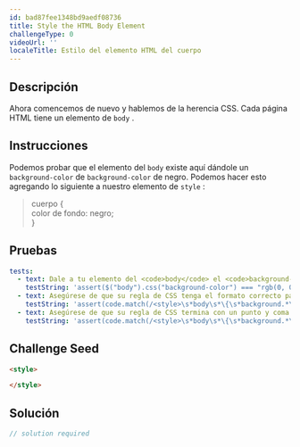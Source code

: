 ```yaml
---
id: bad87fee1348bd9aedf08736
title: Style the HTML Body Element
challengeType: 0
videoUrl: ''
localeTitle: Estilo del elemento HTML del cuerpo
---
```


## Descripción
<section id="description"> Ahora comencemos de nuevo y hablemos de la herencia CSS. Cada página HTML tiene un elemento de <code>body</code> . </section>

## Instrucciones
<section id="instructions"> Podemos probar que el elemento del <code>body</code> existe aquí dándole un <code>background-color</code> de <code>background-color</code> de negro. Podemos hacer esto agregando lo siguiente a nuestro elemento de <code>style</code> : <blockquote> cuerpo { <br> color de fondo: negro; <br> } </blockquote></section>

## Pruebas
<section id='tests'>

```yml
tests:
  - text: Dale a tu elemento del <code>body</code> el <code>background-color</code> de <code>background-color</code> del negro.
    testString: 'assert($("body").css("background-color") === "rgb(0, 0, 0)", "Give your <code>body</code> element the <code>background-color</code> of black.");'
  - text: Asegúrese de que su regla de CSS tenga el formato correcto para abrir y cerrar los corchetes.
    testString: 'assert(code.match(/<style>\s*body\s*\{\s*background.*\s*:\s*.*;\s*\}\s*<\/style>/i), "Make sure your CSS rule is properly formatted with both opening and closing curly brackets.");'
  - text: Asegúrese de que su regla de CSS termina con un punto y coma.
    testString: 'assert(code.match(/<style>\s*body\s*\{\s*background.*\s*:\s*.*;\s*\}\s*<\/style>/i), "Make sure your CSS rule ends with a semi-colon.");'

```

</section>

## Challenge Seed
<section id='challengeSeed'>

<div id='html-seed'>

```html
<style>

</style>

```

</div>



</section>

## Solución
<section id='solution'>

```js
// solution required
```
</section>
